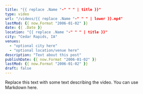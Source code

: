 ```yaml
---
title: "{{ replace .Name "-" " " | title }}"
type: video
url: "/videos/{{ replace .Name "-" " " | lower }}.mp4"
lastMod: {{ now.Format "2006-01-02" }}
date: {{ .Date }}
location: "{{ replace .Name "-" " " | title }}"
city: "Cedar Rapids, IA"
venues:
  - "optional city here"
  - "optional location/venue here"
description: "Text about this post"
publishDate: {{ now.Format "2006-01-02" }}
lastMod: {{ now.Format "2006-01-02" }}
draft: false
---
```


Replace this text with some text describing the video. You can use Markdown here.
